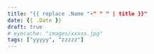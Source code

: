 ```yaml
---
title: "{{ replace .Name "-" " " | title }}"
date: {{ .Date }}
draft: true
# eyecache: "images/xxxxx.jpg"
tags: ["yyyyy", "zzzzz"]
---
```


